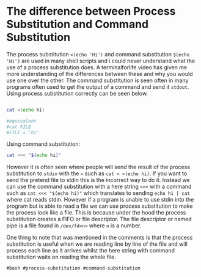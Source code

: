 # The difference between Process Substitution and Command Substitution

The process substitution `<(echo 'Hi')` and command substitution `$(echo
'Hi')` are used in many shell scripts and i could never understand what
the use of a process substitution does. A terminalforlife video has
given me more understanding of the differences between these and why you
would use one over the other. The command substitution is seen often in
many programs often used to get the output of a command and send it
`stdout`. Using process substitution correctly can be seen below.

```bash

cat <(echo hi)

#equivalent
#cat FILE
#FILE = 'hi'
```

Using command substitution:

```bash
cat <<< "$(echo hi)"
```

However it is often seen where people will send the result of the
process substitution to `stdin` with the `<` such as `cat < <(echo hi)`.
If you want to send the pretend file to stdin this is the incorrect way
to do it. Instead we can use the command substitution with a here string
`<<<` with a command such as `cat <<< "$(echo hi)"` which translates to
sending `echo hi | cat` where cat reads stdin. However if a program is
unable to use stdin into the program but is able to read a file we can
use process substitution to make the process look like a file. This is
because under the hood the process substitution creates a FIFO or file
descriptor. The file descriptor or named pipe is a file found in
`/dev/fd<n>` where `n` is a number. 

One thing to note that was mentioned in the comments is that the process
substitution is useful when we are reading line by line of the file and
will process each line as it arrives whilst the here string with command
substitution waits on reading the whole file.

    #bash #process-substitution #command-substitution

